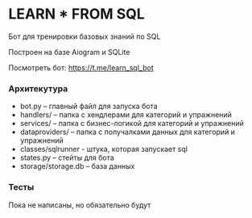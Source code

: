 # LEARN * FROM SQL

Бот для тренировки базовых знаний по SQL

Построен на базе Aiogram и SQLite

Посмотреть бот: https://t.me/learn_sql_bot

### Архитекутура

- bot.py – главный файл для запуска бота
- handlers/ – папка с хендлерами для категорий и упражнений
- services/ – папка с бизнес-логикой для категорий и упражнений
- dataproviders/ – папка с получалками данных для категорий и упражнений
- classes/sqlrunner - штука, которая запускает sql
- states.py – стейты для бота
- storage/storage.db – база данных


### Тесты

Пока не написаны, но обязательно будут
